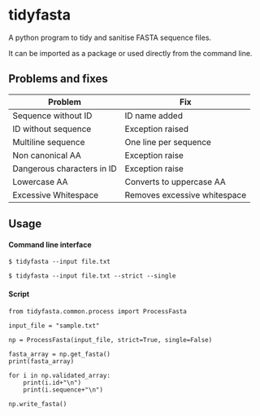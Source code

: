 # tidyfasta

 A python program to tidy and sanitise FASTA sequence files.
 
 It can be imported as a package or used directly from the command line.

## Problems and fixes

| Problem                     | Fix                                     |
|-----------------------------|-----------------------------------------|
| Sequence without ID         | ID name added                           |
| ID without sequence         | Exception raised                        |
| Multiline sequence          | One line per sequence                   |
| Non canonical AA            | Exception raise                         |
| Dangerous characters in ID  | Exception raise                         |
| Lowercase AA                | Converts to uppercase AA                |
| Excessive Whitespace        | Removes excessive whitespace            | 


## Usage

#### Command line interface

    $ tidyfasta --input file.txt
    
    $ tidyfasta --input file.txt --strict --single

#### Script

    from tidyfasta.common.process import ProcessFasta
    
    input_file = "sample.txt"
    
    np = ProcessFasta(input_file, strict=True, single=False)
    
    fasta_array = np.get_fasta()
    print(fasta_array)
    
    for i in np.validated_array:
        print(i.id+"\n")
        print(i.sequence+"\n")
    
    np.write_fasta()
